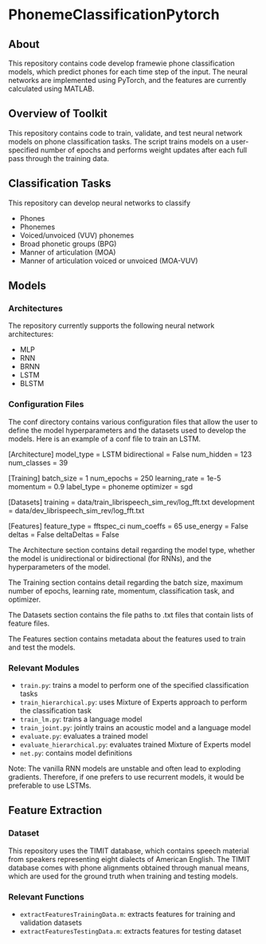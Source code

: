 # PhonemeClassificationPytorch

## About
This repository contains code develop framewie phone classification models, which predict phones for each time step of the input. The neural networks are implemented using PyTorch, and the features are currently calculated using MATLAB.

## Overview of Toolkit
This repository contains code to train, validate, and test neural network models on phone classification tasks. The script trains models on a user-specified number of epochs and performs weight updates after each full pass through the training data. 

## Classification Tasks
This repository can develop neural networks to classify 
* Phones
* Phonemes
* Voiced/unvoiced (VUV) phonemes
* Broad phonetic groups (BPG)
* Manner of articulation (MOA)
* Manner of articulation voiced or unvoiced (MOA-VUV)

## Models
### Architectures
The repository currently supports the following neural network architectures:
* MLP
* RNN
* BRNN
* LSTM
* BLSTM

### Configuration Files
The conf directory contains various configuration files that allow the user to define the model hyperparameters and the datasets used to develop the models. Here is an example of a conf file to train an LSTM.

[Architecture]
model_type = LSTM
bidirectional = False
num_hidden = 123
num_classes = 39

[Training]
batch_size = 1
num_epochs = 250
learning_rate = 1e-5
momentum = 0.9
label_type = phoneme
optimizer = sgd

[Datasets]
training = data/train_librispeech_sim_rev/log_fft.txt
development = data/dev_librispeech_sim_rev/log_fft.txt

[Features]
feature_type = fftspec_ci
num_coeffs = 65
use_energy = False
deltas = False
deltaDeltas = False

The Architecture section contains detail regarding the model type, whether the model is unidirectional or bidirectional (for RNNs), and the hyperparameters of the model.

The Training section contains detail regarding the batch size, maximum number of epochs, learning rate, momentum, classification task, and optimizer.

The Datasets section contains the file paths to .txt files that contain lists of feature files.

The Features section contains metadata about the features used to train and test the models.

### Relevant Modules
* `train.py`: trains a model to perform one of the specified classification tasks
* `train_hierarchical.py`: uses Mixture of Experts approach to perform the classification task
* `train_lm.py`: trains a language model
* `train_joint.py`: jointly trains an acoustic model and a language model
* `evaluate.py`: evaluates a trained model
* `evaluate_hierarchical.py`: evaluates trained Mixture of Experts model
* `net.py`: contains model definitions

Note: The vanilla RNN models are unstable and often lead to exploding gradients. Therefore, if one prefers to use recurrent models, it would be preferable to use LSTMs.

## Feature Extraction
### Dataset
This repository uses the TIMIT database, which contains speech material from speakers representing eight dialects of American English. The TIMIT database comes with phone alignments obtained through manual means, which are used for the ground truth when training and testing models.

### Relevant Functions
* `extractFeaturesTrainingData.m`: extracts features for training and validation datasets
* `extractFeaturesTestingData.m`: extracts features for testing dataset
